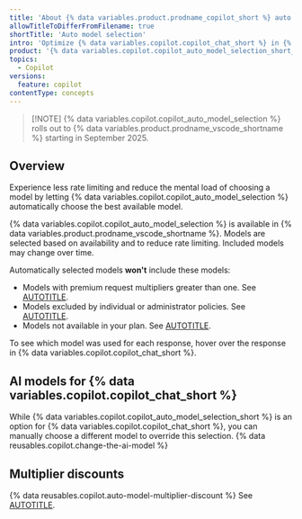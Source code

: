 ```yaml
---
title: 'About {% data variables.product.prodname_copilot_short %} auto model selection'
allowTitleToDifferFromFilename: true
shortTitle: 'Auto model selection'
intro: 'Optimize {% data variables.copilot.copilot_chat_short %} in {% data variables.product.prodname_vscode_shortname %} without needing to select a model'
product: '{% data variables.copilot.copilot_auto_model_selection_short_cap_a %} is available in {% data variables.product.prodname_vscode_shortname %} with the {% data variables.copilot.copilot_free %}, {% data variables.copilot.copilot_pro %} and {% data variables.copilot.copilot_pro_plus %} plans.'
topics:
  - Copilot
versions:
  feature: copilot
contentType: concepts
---
```


> [!NOTE] {% data variables.copilot.copilot_auto_model_selection %} rolls out to {% data variables.product.prodname_vscode_shortname %} starting in September 2025.

## Overview

Experience less rate limiting and reduce the mental load of choosing a model by letting {% data variables.copilot.copilot_auto_model_selection %} automatically choose the best available model.  

{% data variables.copilot.copilot_auto_model_selection %} is available in {% data variables.product.prodname_vscode_shortname %}. Models are selected based on availability and to reduce rate limiting. Included models may change over time.

Automatically selected models **won't** include these models:
* Models with premium request multipliers greater than one. See [AUTOTITLE](/copilot/reference/ai-models/supported-models#model-multipliers).
* Models excluded by individual or administrator policies. See [AUTOTITLE](/copilot/how-tos/use-ai-models/configure-access-to-ai-models).
* Models not available in your plan. See [AUTOTITLE](/copilot/reference/ai-models/supported-models#supported-ai-models-per-copilot-plan).

To see which model was used for each response, hover over the response in {% data variables.copilot.copilot_chat_short %}.

## AI models for {% data variables.copilot.copilot_chat_short %}

While {% data variables.copilot.copilot_auto_model_selection_short %} is an option for {% data variables.copilot.copilot_chat_short %}, you can manually choose a different model to override this selection. {% data reusables.copilot.change-the-ai-model %}

## Multiplier discounts

{% data reusables.copilot.auto-model-multiplier-discount %} See [AUTOTITLE](//copilot/concepts/billing/copilot-requests#model-multipliers).
